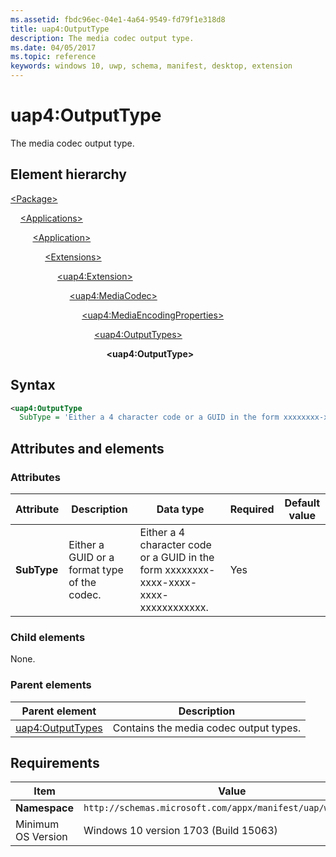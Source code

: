 ```yaml
---
ms.assetid: fbdc96ec-04e1-4a64-9549-fd79f1e318d8
title: uap4:OutputType
description: The media codec output type.
ms.date: 04/05/2017
ms.topic: reference
keywords: windows 10, uwp, schema, manifest, desktop, extension 
---
```


# uap4:OutputType

The media codec output type.

## Element hierarchy

[\<Package\>](element-package.md)

&nbsp;&nbsp;&nbsp;&nbsp;[\<Applications\>](element-applications.md)

&nbsp;&nbsp;&nbsp;&nbsp; &nbsp;&nbsp;&nbsp;&nbsp;[\<Application\>](element-application.md)

&nbsp;&nbsp;&nbsp;&nbsp; &nbsp;&nbsp;&nbsp;&nbsp; &nbsp;&nbsp;&nbsp;&nbsp;[\<Extensions\>](element-1-extensions.md)

&nbsp;&nbsp;&nbsp;&nbsp; &nbsp;&nbsp;&nbsp;&nbsp; &nbsp;&nbsp;&nbsp;&nbsp; &nbsp;&nbsp;&nbsp;&nbsp;[\<uap4:Extension\>](element-uap4-extension.md)

&nbsp;&nbsp;&nbsp;&nbsp; &nbsp;&nbsp;&nbsp;&nbsp; &nbsp;&nbsp;&nbsp;&nbsp; &nbsp;&nbsp;&nbsp;&nbsp; &nbsp;&nbsp;&nbsp;&nbsp;[\<uap4:MediaCodec\>](element-uap4-mediacodec.md)

&nbsp;&nbsp;&nbsp;&nbsp; &nbsp;&nbsp;&nbsp;&nbsp; &nbsp;&nbsp;&nbsp;&nbsp; &nbsp;&nbsp;&nbsp;&nbsp; &nbsp;&nbsp;&nbsp;&nbsp; &nbsp;&nbsp;&nbsp;&nbsp;[\<uap4:MediaEncodingProperties\>](element-uap4-mediaencodingproperties.md)

&nbsp;&nbsp;&nbsp;&nbsp; &nbsp;&nbsp;&nbsp;&nbsp; &nbsp;&nbsp;&nbsp;&nbsp; &nbsp;&nbsp;&nbsp;&nbsp; &nbsp;&nbsp;&nbsp;&nbsp; &nbsp;&nbsp;&nbsp;&nbsp; &nbsp;&nbsp;&nbsp;&nbsp;[\<uap4:OutputTypes\>](element-uap4-outputtypes.md)

&nbsp;&nbsp;&nbsp;&nbsp; &nbsp;&nbsp;&nbsp;&nbsp; &nbsp;&nbsp;&nbsp;&nbsp; &nbsp;&nbsp;&nbsp;&nbsp; &nbsp;&nbsp;&nbsp;&nbsp; &nbsp;&nbsp;&nbsp;&nbsp; &nbsp;&nbsp;&nbsp;&nbsp; &nbsp;&nbsp;&nbsp;&nbsp;**\<uap4:OutputType\>**

## Syntax

```xml
<uap4:OutputType
  SubType = 'Either a 4 character code or a GUID in the form xxxxxxxx-xxxx-xxxx-xxxx-xxxxxxxxxxxx.' >                 
```

## Attributes and elements

### Attributes

| Attribute | Description | Data type | Required | Default value |
|-|-|-|-|-|
| **SubType** | Either a GUID or a format type of the codec. | Either a 4 character code or a GUID in the form xxxxxxxx-xxxx-xxxx-xxxx-xxxxxxxxxxxx. | Yes |  |

### Child elements

None.

### Parent elements

| Parent element | Description |
|-|-|
| [uap4:OutputTypes](element-uap4-outputtypes.md) | Contains the media codec output types. |

## Requirements

| Item | Value |
|--|--|
| **Namespace** | `http://schemas.microsoft.com/appx/manifest/uap/windows10/4` |
| Minimum OS Version | Windows 10 version 1703 (Build 15063) |
